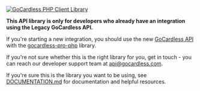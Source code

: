 [![GoCardless PHP Client Library](https://s3-eu-west-1.amazonaws.com/gocardless/images/client-lib-headers/php-lib-header.png)](https://developer.gocardless.com/php/#getting-started)

__This API library is only for developers who already have an integration using the Legacy GoCardless API.__

If you're starting a new integration, you should use the new [GoCardless API](https://developer.gocardless.com) with the [gocardless-pro-php](https://github.com/gocardless/gocardless-pro-php) library.

If you're not sure whether this is the right library for you, get in touch - you can reach our developer support team at <api@gocardless.com>.

If you're sure this is the library you want to be using, see [DOCUMENTATION.md](https://github.com/gocardless/gocardless-php/blob/master/README.md) for documentation and helpful resources.
